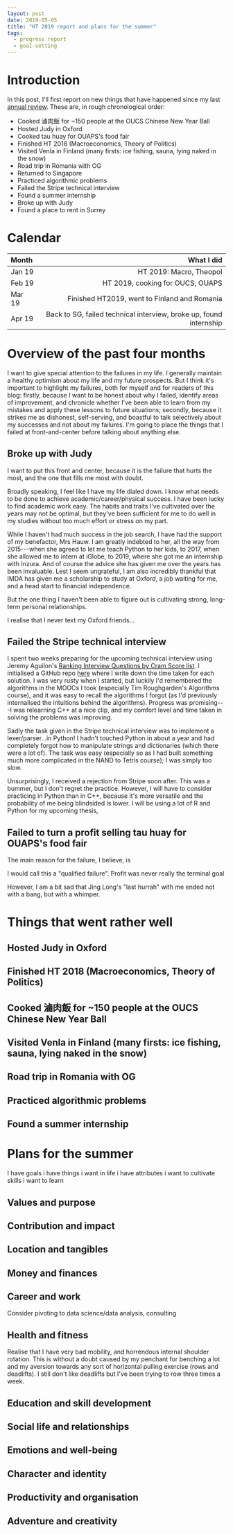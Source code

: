 ```yaml
---
layout: post
date: 2019-05-05
title: "HT 2019 report and plans for the summer"
tags:
  - progress report
  - goal-setting
---
```



# Introduction

In this post, I'll first report on new things that have happened since my last
[annual review](/2019/01/01/MT2018-report.html). These are, in rough chronological order:

- Cooked 滷肉飯 for ~150 people at the OUCS Chinese New Year Ball
- Hosted Judy in Oxford
- Cooked tau huay for OUAPS's food fair
- Finished HT 2018 (Macroeconomics, Theory of Politics)
- Visited Venla in Finland (many firsts: ice fishing, sauna, lying naked in the snow)
- Road trip in Romania with OG
- Returned to Singapore
- Practiced algorithmic problems
- Failed the Stripe technical interview
- Found a summer internship
- Broke up with Judy
- Found a place to rent in Surrey

# Calendar

| Month         | What I did
|:------------- |---------------------:
| Jan 19        | HT 2019: Macro, Theopol
| Feb 19        | HT 2019, cooking for OUCS, OUAPS
| Mar 19        | Finished HT2019, went to Finland and Romania
| Apr 19        | Back to SG, failed technical interview, broke up, found internship

# Overview of the past four months

I want to give special attention to the failures in my life. I generally
maintain a healthy optimism about my life and my future prospects. But I think
it's important to highlight my failures, both for myself and for readers of
this blog: firstly, because I want to be honest about why I failed, identify
areas of improvement, and chronicle whether I've been able to learn from my
mistakes and apply these lessons to future situations; secondly, because it
strikes me as dishonest, self-serving, and boastful to talk selectively about
my successes and not about my failures. I'm going to place the things that I
failed at front-and-center before talking about anything else.

## Broke up with Judy

I want to put this front and center, because it is the failure that hurts the most, and the one that fills me most with doubt.

Broadly speaking, I feel like I have my life dialed down. I know what needs to
be done to achieve academic/career/physical success. I have been lucky to find academic work easy. The habits and traits I've cultivated over the years may not be optimal, but they've been sufficient for me to do well in my studies without too much effort or stress on my part.

While I haven't had much success in the job search, I have had the support of
my benefactor, Mrs Hauw. I am greatly indebted to her, all the way from
2015---when she agreed to let me teach Python to her kids, to 2017, when she
allowed me to intern at iGlobe, to 2019, where she got me an internship with Inzura. And of course the advice she has given me over the years has been invaluable. Lest I seem ungrateful, I am also incredibly thankful that IMDA has given me a scholarship to study at Oxford, a job waiting for me, and a head start to financial independence.

But the one thing I haven't been able to figure out is cultivating strong, long-term personal relationships. 


I realise that I never text my Oxford friends...

## Failed the Stripe technical interview

I spent two weeks preparing for the upcoming technical interview using Jeremy
Aguilon's [Ranking Interview Questions by Cram Score
list](https://jeremyaguilon.me/blog/ranking_interview_questions_by_cram_score).
I initialised a GitHub repo
[here](https://github.com/lieuzhenghong/jeremy-aguilon-cram-list-solutions)
where I write down the time taken for each solution. I was very rusty when I
started, but luckily I'd remembered the algorithms in the MOOCs I took
(especially Tim Roughgarden's Algorithms course), and it was easy to recall the
algorithms I forgot (as I'd previously internalised the intuitions behind the
algorithms). Progress was promising---I was relearning C++ at a nice clip, and
my comfort level and time taken in solving the problems was improving.

Sadly the task given in the Stripe technical interview was to implement a
lexer/parser...in Python! I hadn't touched Python in about a year and had
completely forgot how to manipulate strings and dictionaries (which there were
a lot of). The task was easy (especially so as I had built something much more
complicated in the NAND to Tetris course); I was simply too slow.

Unsurprisingly, I received a rejection from Stripe soon after. This was a
bummer, but I don't regret the practice. However, I will have to consider
practicing in Python than in C++, because it's more versatile and the
probability of me being blindsided is lower. I will be using a lot of R and
Python for my upcoming thesis,

## Failed to turn a profit selling tau huay for OUAPS's food fair

The main reason for the failure, I believe, is 

I would call this a "qualified failure". Profit was never really the terminal goal


However, I am a bit sad that Jing Long's "last hurrah" with me ended not with a
bang, but with a whimper.

# Things that went rather well

## Hosted Judy in Oxford

## Finished HT 2018 (Macroeconomics, Theory of Politics)

## Cooked 滷肉飯 for ~150 people at the OUCS Chinese New Year Ball

## Visited Venla in Finland (many firsts: ice fishing, sauna, lying naked in the snow)

## Road trip in Romania with OG

## Practiced algorithmic problems

## Found a summer internship

# Plans for the summer

I have goals
i have things i want in life
i have attributes i want to cultivate
skills i want to learn

## Values and purpose
## Contribution and impact
## Location and tangibles
## Money and finances
## Career and work

Consider pivoting to data science/data analysis, consulting
## Health and fitness

Realise that I have very bad mobility, and horrendous internal shoulder rotation. This is without a doubt caused by my penchant for benching a lot and my aversion towards any sort of horizontal pulling exercise (rows and deadlifts). I still don't like deadlifts but I've been trying to row three times a week.

## Education and skill development
## Social life and relationships
## Emotions and well-being
## Character and identity
## Productivity and organisation
## Adventure and creativity
